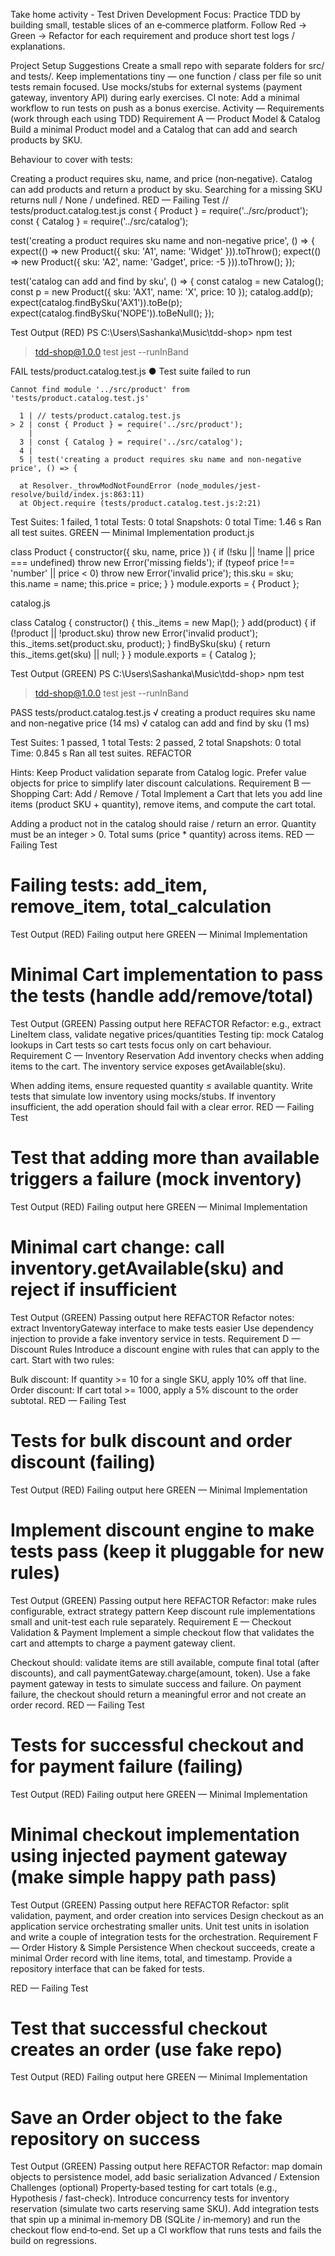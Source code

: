 Take home activity - Test Driven Development
Focus: Practice TDD by building small, testable slices of an e‑commerce platform. Follow Red → Green → Refactor for each requirement and produce short test logs / explanations.

Project Setup Suggestions
Create a small repo with separate folders for src/ and tests/.
Keep implementations tiny — one function / class per file so unit tests remain focused.
Use mocks/stubs for external systems (payment gateway, inventory API) during early exercises.
CI note: Add a minimal workflow to run tests on push as a bonus exercise.
Activity — Requirements (work through each using TDD)
Requirement A — Product Model & Catalog
Build a minimal Product model and a Catalog that can add and search products by SKU.

Behaviour to cover with tests:

Creating a product requires sku, name, and price (non‑negative).
Catalog can add products and return a product by sku.
Searching for a missing SKU returns null / None / undefined.
RED — Failing Test
// tests/product.catalog.test.js
const { Product } = require('../src/product');
const { Catalog } = require('../src/catalog');

test('creating a product requires sku name and non-negative price', () => {
  expect(() => new Product({ sku: 'A1', name: 'Widget' })).toThrow();
  expect(() => new Product({ sku: 'A2', name: 'Gadget', price: -5 })).toThrow();
});

test('catalog can add and find by sku', () => {
  const catalog = new Catalog();
  const p = new Product({ sku: 'AX1', name: 'X', price: 10 });
  catalog.add(p);
  expect(catalog.findBySku('AX1')).toBe(p);
  expect(catalog.findBySku('NOPE')).toBeNull();
});

Test Output (RED)
PS C:\Users\Sashanka\Music\tdd-shop> npm test

> tdd-shop@1.0.0 test
> jest --runInBand

 FAIL  tests/product.catalog.test.js
  ● Test suite failed to run

    Cannot find module '../src/product' from 'tests/product.catalog.test.js'

      1 | // tests/product.catalog.test.js
    > 2 | const { Product } = require('../src/product');
        |                     ^
      3 | const { Catalog } = require('../src/catalog');
      4 |
      5 | test('creating a product requires sku name and non-negative price', () => {

      at Resolver._throwModNotFoundError (node_modules/jest-resolve/build/index.js:863:11)
      at Object.require (tests/product.catalog.test.js:2:21)

Test Suites: 1 failed, 1 total
Tests:       0 total
Snapshots:   0 total
Time:        1.46 s
Ran all test suites.
GREEN — Minimal Implementation
product.js 

class Product {
  constructor({ sku, name, price }) {
    if (!sku || !name || price === undefined) throw new Error('missing fields');
    if (typeof price !== 'number' || price < 0) throw new Error('invalid price');
    this.sku = sku;
    this.name = name;
    this.price = price;
  }
}
module.exports = { Product };


catalog.js

class Catalog {
  constructor() { this._items = new Map(); }
  add(product) {
    if (!product || !product.sku) throw new Error('invalid product');
    this._items.set(product.sku, product);
  }
  findBySku(sku) {
    return this._items.get(sku) || null;
  }
}
module.exports = { Catalog };

Test Output (GREEN)
PS C:\Users\Sashanka\Music\tdd-shop> npm test

> tdd-shop@1.0.0 test
> jest --runInBand

 PASS  tests/product.catalog.test.js
  √ creating a product requires sku name and non-negative price (14 ms)
  √ catalog can add and find by sku (1 ms)

Test Suites: 1 passed, 1 total
Tests:       2 passed, 2 total
Snapshots:   0 total
Time:        0.845 s
Ran all test suites.
REFACTOR

Hints: Keep Product validation separate from Catalog logic. Prefer value objects for price to simplify later discount calculations.
Requirement B — Shopping Cart: Add / Remove / Total
Implement a Cart that lets you add line items (product SKU + quantity), remove items, and compute the cart total.

Adding a product not in the catalog should raise / return an error.
Quantity must be an integer > 0.
Total sums (price * quantity) across items.
RED — Failing Test
# Failing tests: add_item, remove_item, total_calculation
Test Output (RED)
Failing output here
GREEN — Minimal Implementation
# Minimal Cart implementation to pass the tests (handle add/remove/total)
Test Output (GREEN)
Passing output here
REFACTOR
Refactor: e.g., extract LineItem class, validate negative prices/quantities
Testing tip: mock Catalog lookups in Cart tests so cart tests focus only on cart behaviour.
Requirement C — Inventory Reservation
Add inventory checks when adding items to the cart. The inventory service exposes getAvailable(sku).

When adding items, ensure requested quantity ≤ available quantity.
Write tests that simulate low inventory using mocks/stubs.
If inventory insufficient, the add operation should fail with a clear error.
RED — Failing Test
# Test that adding more than available triggers a failure (mock inventory)
Test Output (RED)
Failing output here
GREEN — Minimal Implementation
# Minimal cart change: call inventory.getAvailable(sku) and reject if insufficient
Test Output (GREEN)
Passing output here
REFACTOR
Refactor notes: extract InventoryGateway interface to make tests easier
Use dependency injection to provide a fake inventory service in tests.
Requirement D — Discount Rules
Introduce a discount engine with rules that can apply to the cart. Start with two rules:

Bulk discount: If quantity >= 10 for a single SKU, apply 10% off that line.
Order discount: If cart total >= 1000, apply a 5% discount to the order subtotal.
RED — Failing Test
# Tests for bulk discount and order discount (failing)
Test Output (RED)
Failing output here
GREEN — Minimal Implementation
# Implement discount engine to make tests pass (keep it pluggable for new rules)
Test Output (GREEN)
Passing output here
REFACTOR
Refactor: make rules configurable, extract strategy pattern
Keep discount rule implementations small and unit-test each rule separately.
Requirement E — Checkout Validation & Payment
Implement a simple checkout flow that validates the cart and attempts to charge a payment gateway client.

Checkout should: validate items are still available, compute final total (after discounts), and call paymentGateway.charge(amount, token).
Use a fake payment gateway in tests to simulate success and failure.
On payment failure, the checkout should return a meaningful error and not create an order record.
RED — Failing Test
# Tests for successful checkout and for payment failure (failing)
Test Output (RED)
Failing output here
GREEN — Minimal Implementation
# Minimal checkout implementation using injected payment gateway (make simple happy path pass)
Test Output (GREEN)
Passing output here
REFACTOR
Refactor: split validation, payment, and order creation into services
Design checkout as an application service orchestrating smaller units. Unit test units in isolation and write a couple of integration tests for the orchestration.
Requirement F — Order History & Simple Persistence
When checkout succeeds, create a minimal Order record with line items, total, and timestamp. Provide a repository interface that can be faked for tests.

RED — Failing Test
# Test that successful checkout creates an order (use fake repo)
Test Output (RED)
Failing output here
GREEN — Minimal Implementation
# Save an Order object to the fake repository on success
Test Output (GREEN)
Passing output here
REFACTOR
Refactor: map domain objects to persistence model, add basic serialization
Advanced / Extension Challenges (optional)
Property‑based testing for cart totals (e.g., Hypothesis / fast-check).
Introduce concurrency tests for inventory reservation (simulate two carts reserving same SKU).
Add integration tests that spin up a minimal in‑memory DB (SQLite / in‑memory) and run the checkout flow end‑to‑end.
Set up a CI workflow that runs tests and fails the build on regressions.